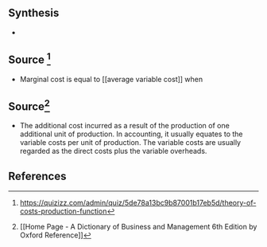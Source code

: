 ## Synthesis
- 
## Source [^1]
- Marginal cost is equal to [[average variable cost]] when
## Source[^2]
- The additional cost incurred as a result of the production of one additional unit of production. In accounting, it usually equates to the variable costs per unit of production. The variable costs are usually regarded as the direct costs plus the variable overheads.
## References

[^1]: https://quizizz.com/admin/quiz/5de78a13bc9b87001b17eb5d/theory-of-costs-production-function
[^2]: [[Home Page - A Dictionary of Business and Management 6th Edition by Oxford Reference]]